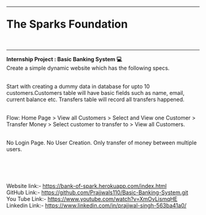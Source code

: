 
<h1><hr>The Sparks Foundation </h1><br>
<b><hr>Internship Project : Basic Banking System 💻<br></b>
Create a simple dynamic website which has the following specs.<br><br>

Start with creating a dummy data in database for upto 10 customers.Customers table will have basic fields such as name, email, current balance etc. Transfers table will record all transfers happened.<br><br>


Flow: Home Page > View all Customers > Select and View one Customer > Transfer Money > Select customer to transfer to > View all Customers.<br><br>

No Login Page. No User Creation. Only transfer of money between multiple users.<br><br>

<br><br>

Website link:- https://bank-of-spark.herokuapp.com/index.html<br>
GitHub Link:- https://github.com/Prajjwals110/Basic-Banking-System.git<br>
You Tube Link:- https://www.youtube.com/watch?v=XmOvLismqHE<br>
Linkedin Link:- https://www.linkedin.com/in/prajjwal-singh-563ba41a0/<br>
